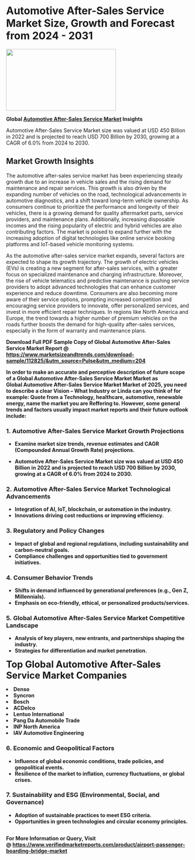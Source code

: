 <H1>Automotive After-Sales Service Market Size, Growth and Forecast from 2024 - 2031</H1><img class="aligncenter size-medium wp-image-584254" src="https://thirdeyenews.in/wp-content/uploads/2024/09/Global-Market-Research-300x168.jpeg" alt="" width="300" height="168" /><p><strong>Global&nbsp;<a href="https://www.marketsizeandtrends.com/download-sample/112825/&amp;utm_source=Pulse&amp;utm_medium=204">Automotive After-Sales Service Market</a> Insights</strong></p><p>Automotive After-Sales Service Market size was valued at USD 450 Billion in 2022 and is projected to reach USD 700 Billion by 2030, growing at a CAGR of 6.0% from 2024 to 2030.</p><p><h2>Market Growth Insights</h2> <p>The automotive after-sales service market has been experiencing steady growth due to an increase in vehicle sales and the rising demand for maintenance and repair services. This growth is also driven by the expanding number of vehicles on the road, technological advancements in automotive diagnostics, and a shift toward long-term vehicle ownership. As consumers continue to prioritize the performance and longevity of their vehicles, there is a growing demand for quality aftermarket parts, service providers, and maintenance plans. Additionally, increasing disposable incomes and the rising popularity of electric and hybrid vehicles are also contributing factors. The market is poised to expand further with the increasing adoption of digital technologies like online service booking platforms and IoT-based vehicle monitoring systems.</p> <p><strong></strong></p> <p>As the automotive after-sales service market expands, several factors are expected to shape its growth trajectory. The growth of electric vehicles (EVs) is creating a new segment for after-sales services, with a greater focus on specialized maintenance and charging infrastructure. Moreover, the rise of vehicle telematics and predictive maintenance is pushing service providers to adopt advanced technologies that can enhance customer experience and reduce downtime. Consumers are also becoming more aware of their service options, prompting increased competition and encouraging service providers to innovate, offer personalized services, and invest in more efficient repair techniques. In regions like North America and Europe, the trend towards a higher number of premium vehicles on the roads further boosts the demand for high-quality after-sales services, especially in the form of warranty and maintenance plans.</p> <p><strong></p><p><span class=""><strong>Download Full PDF Sample Copy of Global Automotive After-Sales Service Market Report</strong> @ <a href="https://www.marketsizeandtrends.com/download-sample/112825/&amp;utm_source=Pulse&amp;utm_medium=204" target="_blank">https://www.marketsizeandtrends.com/download-sample/112825/&amp;utm_source=Pulse&amp;utm_medium=204</a></span></p><p>In order to make an accurate and perceptive description of future scope of a Global&nbsp;Automotive After-Sales Service Market Market as Global&nbsp;Automotive After-Sales Service Market Market of 2025, you need to describe a clear Vision &ndash; What Industry or Linda can you think of for example: Quote from a Technology, healthcare, automotive, renewable energy, name the market you are Reffering to. However, some general trends and factors usually impact market reports and their future outlook include:</p><h3>1.&nbsp;<strong>Automotive After-Sales Service Market Growth Projections</strong></h3><ul><li>Examine market size trends, revenue estimates and CAGR (Compounded Annual Growth Rate) projections.</li><li><p>Automotive After-Sales Service Market size was valued at USD 450 Billion in 2022 and is projected to reach USD 700 Billion by 2030, growing at a CAGR of 6.0% from 2024 to 2030.</p></li></ul><h3>2.&nbsp;<strong>Automotive After-Sales Service Market Technological Advancements</strong></h3><ul><li>Integration of AI, IoT, blockchain, or automation in the industry.</li><li>Innovations driving cost reductions or improving efficiency.</li></ul><h3>3.&nbsp;<strong>Regulatory and Policy Changes</strong></h3><ul><li>Impact of global and regional regulations, including sustainability and carbon-neutral goals.</li><li>Compliance challenges and opportunities tied to government initiatives.</li></ul><h3>4.&nbsp;<strong>Consumer Behavior Trends</strong></h3><ul><li>Shifts in demand influenced by generational preferences (e.g., Gen Z, Millennials).</li><li>Emphasis on eco-friendly, ethical, or personalized products/services.</li></ul><h3>5.&nbsp;<strong>Global Automotive After-Sales Service Market Competitive Landscape</strong></h3><ul><li>Analysis of key players, new entrants, and partnerships shaping the industry.</li><li>Strategies for differentiation and market penetration.</li></ul><p data-pm-slice="1 1 []"><span style="color: inherit; font-family: inherit; font-size: 25px;">Top Global Automotive After-Sales Service Market Companies</span></p><div class="" data-test-id=""><p><li>Denso</li><li> Syncron</li><li> Bosch</li><li> ACDelco</li><li> Lentuo International</li><li> Pang Da Automobile Trade</li><li> INP North America</li><li> IAV Automotive Engineering</li></p></div><h3>6.&nbsp;<strong>Economic and Geopolitical Factors</strong></h3><ul><li>Influence of global economic conditions, trade policies, and geopolitical events.</li><li>Resilience of the market to inflation, currency fluctuations, or global crises.</li></ul><h3>7.&nbsp;<strong>Sustainability and ESG (Environmental, Social, and Governance)</strong></h3><ul><li>Adoption of sustainable practices to meet ESG criteria.</li><li>Opportunities in green technologies and circular economy principles.</li></ul><h2><strong style="font-size: 14px;">For More Information or Query, Visit @&nbsp;</strong><a style="background-color: #ffffff; font-size: 14px;" href="https://www.marketsizeandtrends.com/report/automotive-after-sales-service-market/" target="_blank">https://www.verifiedmarketreports.com/product/airport-passenger-boarding-bridge-market</a></h2>
